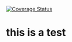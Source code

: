 [![Coverage Status](https://coveralls.io/repos/github/MSPR-CICD/tests_ci_cd/badge.svg?branch=develop)](https://coveralls.io/github/MSPR-CICD/tests_ci_cd?branch=develop)

# this is a test
